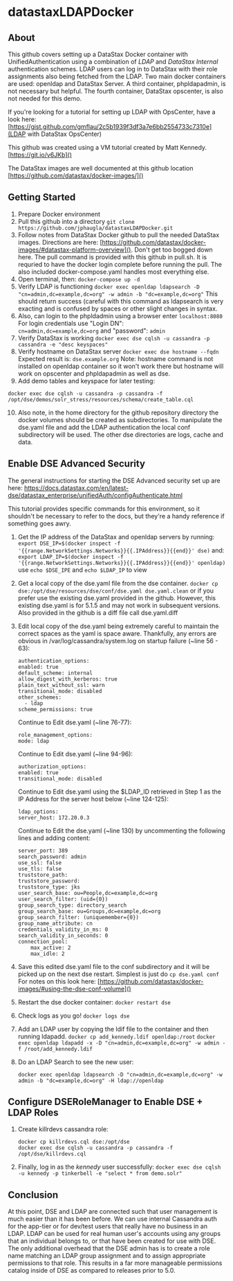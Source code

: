 # datastaxLDAPDocker

## About

This github covers setting up a DataStax Docker container with UnifiedAuthentication using a combination of *LDAP* and *DataStax Internal* authentication schemes. LDAP users can log in to DataStax with their role assignments also being fetched from the LDAP.  Two main docker containers are used:  openldap and DataStax Server.  A third container, phpldapadmin, is not necessary but helpful.  The fourth container, DataStax opscenter, is also not needed for this demo.

If you're looking for a tutorial for setting up LDAP with OpsCenter, have a look here: [https://gist.github.com/gmflau/2c5b1939f3df3a7e6bb2554733c7310e](LDAP with DataStax OpsCenter)

This github was created using a VM tutorial created by Matt Kennedy.  [https://git.io/v6JKb]()

The DataStax images are well documented at this github location  [https://github.com/datastax/docker-images/]()



## Getting Started
1. Prepare Docker environment
2. Pull this github into a directory  `git clone https://github.com/jphaugla/datastaxLDAPDocker.git`
3. Follow notes from DataStax Docker github to pull the needed DataStax images.  Directions are here:  [https://github.com/datastax/docker-images/#datastax-platform-overview]().  Don't get too bogged down here.  The pull command is provided with this github in pull.sh. It is requried to have the docker login complete before running the pull.  The also included docker-compose.yaml handles most everything else.
4. Open terminal, then: `docker-compose up -d`
5. Verify LDAP is functioning `docker exec openldap ldapsearch -D "cn=admin,dc=example,dc=org" -w admin -b "dc=example,dc=org"`  This should return success (careful with this command as ldapsearch is very exacting and is confused by spaces or other slight changes in syntax.
6. Also, can login to the phpldadmin using a browser enter `localhost:8080`  For login credentials use "Login DN":  
`cn=admin,dc=example,dc=org` and "password": `admin`
7. Verify DataStax is working `docker exec dse cqlsh -u cassandra -p cassandra -e "desc keyspaces"`
8. Verify hostname on DataStax server `docker exec dse hostname --fqdn`  Expected result is: `dse.example.org` Note:  hostname command is not installed on openldap container so it won't work there but hostname will work on opscenter and phpldapadmin as well as dse.
9. Add demo tables and keyspace for later testing:
```
docker exec dse cqlsh -u cassandra -p cassandra -f /opt/dse/demos/solr_stress/resources/schema/create_table.cql
```
10. Also note, in the home directory for the github repository directory the docker volumes should be created as subdirectories.  To manipulate the dse.yaml file and add the LDAP authentication the local conf subdirectory will be used.  The other dse directories are logs, cache and data.

## Enable DSE Advanced Security

The general instructions for starting the DSE Advanced security set up are here:
https://docs.datastax.com/en/latest-dse/datastax_enterprise/unifiedAuth/configAuthenticate.html

This tutorial provides specific commands for this environment, so it shouldn't be necessary to refer to the docs, but they're a handy reference if something goes awry.

1. Get the IP address of the DataStax and openldap servers by running:
`export DSE_IP=$(docker inspect -f '{{range.NetworkSettings.Networks}}{{.IPAddress}}{{end}}' dse)`
   and:
`export LDAP_IP=$(docker inspect -f '{{range.NetworkSettings.Networks}}{{.IPAddress}}{{end}}' openldap)`
   use `echo $DSE_IPE` and `echo $LDAP_IP` to view

2. Get a local copy of the dse.yaml file from the dse container.  `docker cp dse:/opt/dse/resources/dse/conf/dse.yaml dse.yaml.clean`  or if you prefer use the existing dse.yaml provided in the github.  However, this existing dse.yaml is for 5.1.5 and may not work in subsequent versions.  Also provided in the github is a diff file call dse.yaml.diff

3. Edit local copy of the dse.yaml being extremely careful to maintain the correct spaces as the yaml is space aware.   Thankfully, any errors are obvious in /var/log/cassandra/system.log on startup failure (~line 56 - 63):

    ```
    authentication_options:
    enabled: true
    default_scheme: internal
    allow_digest_with_kerberos: true
    plain_text_without_ssl: warn
    transitional_mode: disabled
    other_schemes:
      - ldap
    scheme_permissions: true
    ```
    
    Continue to Edit dse.yaml (~line 76-77):
    
    ```
    role_management_options:
    mode: ldap
    ```
    
    Continue to Edit dse.yaml (~line 94-96):
    
    ```
    authorization_options:
    enabled: true
    transitional_mode: disabled
    ```
    
    Continue to Edit dse.yaml using the $LDAP_ID retrieved in Step 1 as the IP Address for the server host below  (~line 124-125):
    
    ```
    ldap_options:
    server_host: 172.20.0.3
    ```
    
    Continue to Edit the dse.yaml (~line 130) by uncommenting the following lines and adding content:
    
    ```
    server_port: 389
    search_password: admin
    use_ssl: false
    use_tls: false
    truststore_path:
    truststore_password:
    truststore_type: jks
    user_search_base: ou=People,dc=example,dc=org
    user_search_filter: (uid={0})
    group_search_type: directory_search
    group_search_base: ou=Groups,dc=example,dc=org
    group_search_filter: (uniquemember={0})
    group_name_attribute: cn
    credentials_validity_in_ms: 0
    search_validity_in_seconds: 0
    connection_pool:
        max_active: 2
        max_idle: 2
    ```    
4. Save this edited dse.yaml file to the conf subdirectory and it will be picked up on the next dse restart.  Simplest is just do `cp dse.yaml conf` For notes on this look here:  [https://github.com/datastax/docker-images/#using-the-dse-conf-volume]()
5. Restart the dse docker container: `docker restart dse`
6. Check logs as you go!  `docker logs dse`
7. Add an LDAP user by copying the ldif file to the container and then running ldapadd. 
`docker cp add_kennedy.ldif openldap:/root`
`docker exec openldap ldapadd -x -D "cn=admin,dc=example,dc=org" -w admin -f /root/add_kennedy.ldif`
8. Do an LDAP Search to see the new user:

    ```
    docker exec openldap ldapsearch -D "cn=admin,dc=example,dc=org" -w admin -b "dc=example,dc=org" -H ldap://openldap    
    ```

## Configure DSERoleManager to Enable DSE + LDAP Roles


1.  Create killrdevs cassandra role:

    ```
    docker cp killrdevs.cql dse:/opt/dse
    docker exec dse cqlsh -u cassandra -p cassandra -f /opt/dse/killrdevs.cql
    ```  
2. Finally, log in as the *kennedy* user successfully: `docker exec dse cqlsh -u kennedy -p tinkerbell -e "select * from demo.solr"`

## Conclusion
At this point, DSE and LDAP are connected such that user management is much easier than it has been before. We can use internal Cassandra auth for the app-tier or for dev/test users that really have no business in an LDAP. LDAP can be used for real human user's accounts using any groups that an individual belongs to, or that have been created for use with DSE. The only additional overhead that the DSE admin has is to create a role name matching an LDAP group assignment and to assign appropriate permissions to that role. This results in a far more manageable permissions catalog inside of DSE as compared to releases prior to 5.0.


